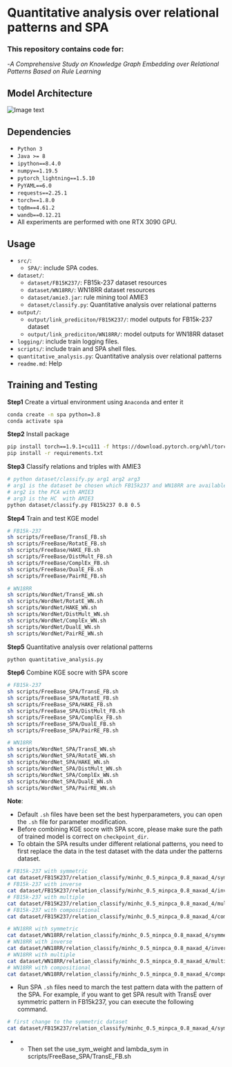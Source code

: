 # Quantitative analysis over relational patterns and SPA
### This repository contains code for:
-*A Comprehensive Study on Knowledge Graph Embedding over Relational Patterns Based on Rule Learning*

## Model Architecture
<!-- <img src="structure.png" width = 100%height = 100%/> -->
![Image text](https://github.com/zhouxiaolun0716/Analysis-relational-patterns-and-SPA/structure.png)



## Dependencies

- ```Python 3```
- ```Java >= 8```
- ```ipython==8.4.0```
- ```numpy==1.19.5```
- ```pytorch_lightning==1.5.10```
- ```PyYAML==6.0```
- ```requests==2.25.1```
- ```torch==1.8.0```
- ```tqdm==4.61.2```
- ```wandb==0.12.21```
- All experiments are performed with one RTX 3090 GPU.

## Usage
- `src/`:
    - `SPA/`: include SPA codes.
- `dataset/`: 
    - `dataset/FB15K237/`: FB15k-237 dataset resources
    - `dataset/WN18RR/`: WN18RR dataset resources
    - `dataset/amie3.jar`: rule mining tool AMIE3
    - `dataset/classify.py`: Quantitative analysis over relational patterns
- `output/`: 
    - `output/link_prediciton/FB15K237/`: model outputs for FB15k-237 dataset
    - `output/link_prediciton/WN18RR/`: model outputs for WN18RR dataset
- `logging/`: include train logging files.
- `scripts/`: include train and SPA shell files.
- `quantitative_analysis.py`: Quantitative analysis over relational patterns 
- `readme.md`: Help

## Training and Testing

**Step1** Create a virtual environment using ```Anaconda``` and enter it
```bash
conda create -n spa python=3.8
conda activate spa
```

**Step2** Install package
```bash
pip install torch==1.9.1+cu111 -f https://download.pytorch.org/whl/torch_stable.html
pip install -r requirements.txt

```

**Step3** Classify relations and triples with AMIE3
```bash
# python dataset/classify.py arg1 arg2 arg3
# arg1 is the dataset be chosen which FB15k237 and WN18RR are available
# arg2 is the PCA with AMIE3
# arg3 is the HC  with AMIE3
python dataset/classify.py FB15k237 0.8 0.5

```

**Step4** Train and test KGE model
```bash
# FB15k-237
sh scripts/FreeBase/TransE_FB.sh
sh scripts/FreeBase/RotatE_FB.sh
sh scripts/FreeBase/HAKE_FB.sh
sh scripts/FreeBase/DistMult_FB.sh
sh scripts/FreeBase/ComplEx_FB.sh
sh scripts/FreeBase/DualE_FB.sh
sh scripts/FreeBase/PairRE_FB.sh
```

```bash
# WN18RR
sh scripts/WordNet/TransE_WN.sh
sh scripts/WordNet/RotatE_WN.sh
sh scripts/WordNet/HAKE_WN.sh
sh scripts/WordNet/DistMult_WN.sh
sh scripts/WordNet/ComplEx_WN.sh
sh scripts/WordNet/DualE_WN.sh
sh scripts/WordNet/PairRE_WN.sh
```

**Step5** Quantitative analysis over relational patterns
```bash
python quantitative_analysis.py
```

**Step6** Combine KGE socre with SPA score
```bash
# FB15k-237
sh scripts/FreeBase_SPA/TransE_FB.sh
sh scripts/FreeBase_SPA/RotatE_FB.sh
sh scripts/FreeBase_SPA/HAKE_FB.sh
sh scripts/FreeBase_SPA/DistMult_FB.sh
sh scripts/FreeBase_SPA/ComplEx_FB.sh
sh scripts/FreeBase_SPA/DualE_FB.sh
sh scripts/FreeBase_SPA/PairRE_FB.sh
```

```bash
# WN18RR
sh scripts/WordNet_SPA/TransE_WN.sh
sh scripts/WordNet_SPA/RotatE_WN.sh
sh scripts/WordNet_SPA/HAKE_WN.sh
sh scripts/WordNet_SPA/DistMult_WN.sh
sh scripts/WordNet_SPA/ComplEx_WN.sh
sh scripts/WordNet_SPA/DualE_WN.sh
sh scripts/WordNet_SPA/PairRE_WN.sh
```

**Note**: 
- Default `.sh` files have been set the best hyperparameters, you can open the `.sh` file for parameter</a> modification.
- Before combining KGE socre with SPA score, please make sure the path of trained model is correct on `checkpoint_dir`.
- To obtain the SPA results under different relational patterns, you need to first replace the data in the test dataset with the data under the patterns dataset.
```bash
# FB15k-237 with symmetric 
cat dataset/FB15K237/relation_classify/minhc_0.5_minpca_0.8_maxad_4/symmetric/num_constrain_0.txt > dataset/FB15K237/test.txt
# FB15k-237 with inverse 
cat dataset/FB15K237/relation_classify/minhc_0.5_minpca_0.8_maxad_4/inverse/num_constrain_0.txt > dataset/FB15K237/test.txt
# FB15k-237 with multiple 
cat dataset/FB15K237/relation_classify/minhc_0.5_minpca_0.8_maxad_4/multiple/num_constrain_0.txt > dataset/FB15K237/test.txt
# FB15k-237 with compositional 
cat dataset/FB15K237/relation_classify/minhc_0.5_minpca_0.8_maxad_4/compose2/num_constrain_0.txt > dataset/FB15K237/test.txt

# WN18RR with symmetric 
cat dataset/WN18RR/relation_classify/minhc_0.5_minpca_0.8_maxad_4/symmetric/num_constrain_0.txt > dataset/WN18RR/test.txt
# WN18RR with inverse 
cat dataset/WN18RR/relation_classify/minhc_0.5_minpca_0.8_maxad_4/inverse/num_constrain_0.txt > dataset/WN18RR/test.txt
# WN18RR with multiple 
cat dataset/WN18RR/relation_classify/minhc_0.5_minpca_0.8_maxad_4/multiple/num_constrain_0.txt > dataset/WN18RR/test.txt
# WN18RR with compositional 
cat dataset/WN18RR/relation_classify/minhc_0.5_minpca_0.8_maxad_4/compose2/num_constrain_0.txt > dataset/WN18RR/test.txt
```
- Run SPA  `.sh` files need to march the test pattern data with the pattern of the SPA. For example, if you want to get SPA result with TransE over symmetric pattern in FB15k237, you can execute the following command.
```bash
# first change to the symmetric dataset
cat dataset/FB15K237/relation_classify/minhc_0.5_minpca_0.8_maxad_4/symmetric/num_constrain_0.txt > dataset/FB15K237/test.txt
```
  - - Then set the use_sym_weight and lambda_sym in scripts/FreeBase_SPA/TransE_FB.sh
